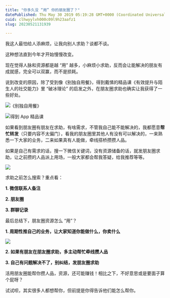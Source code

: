 ```yaml
---
title: "你多久没 “用” 你的朋友圈了？"
datePublished: Thu May 30 2019 05:19:28 GMT+0000 (Coordinated Universal Time)
cuid: clhwyylvh000c09l9h23aafz1
slug: 20230521131939

---
```


我这人最怕给人添麻烦，让我向别人求助？谈都不谈。

这种想法直到今年才开始慢慢改变。

现在觉得人脉和资源都是越 “用” 越多，小麻烦小求助，反而会让能解决的朋友有成就感，完全可以双赢，而不是损耗。

说到改变的原因，除了受到像《别独自用餐》，得到戴愫的精品课《有效提升与陌生人的社交能力》里 “破冰理论” 的启发之外，在朋友圈求助也确实让我获得了一些好处。

![《别独自用餐》](https://cdn.hashnode.com/res/hashnode/image/upload/v1684646321823/83876ee2-aabd-4169-a6f6-6a216b128573.jpeg)

![得到 App 精品课](https://cdn.hashnode.com/res/hashnode/image/upload/v1684646328195/2ffb61a8-7359-4f35-a70d-c894e7a97dd7.jpeg)

如果看到朋友圈有朋友在求助，有啥需求，不管我自己能不能解决的，我都愿意**帮忙转发**（只要内容不太偏门），看我的朋友圈里其他人有没有可以解决的，一来熟悉一下大家的业务，二来如果真有人能做，牵线搭桥攒攒人品。

如果是自己有需求的话，搜一下微信关键词，没有资源储备的话，就发朋友圈求助，让之前攒的人品派上用场，一般大家都会帮我答疑，给我推荐等等。

![](https://cdn.hashnode.com/res/hashnode/image/upload/v1684646346761/ce81761f-c565-4f6a-bfbb-0ff1e790fdcf.jpeg)

求助之前怎么搜索？重点看：

**1\. 微信联系人备注**

**2\. 朋友圈**

**3\. 群聊记录**

最后总结下，朋友圈资源怎么 “用”？

**1\. 周期性推自己的业务，让大家知道你能做什么，你卖什么**

![](https://cdn.hashnode.com/res/hashnode/image/upload/v1684646353101/f02a5611-07fa-45d7-8eaa-2356c2adc588.jpeg)

**2\. 如果有朋友在朋友圈求助，多主动帮忙牵线攒人品**

**3\. 自己有问题解决不了，别纠结，发朋友圈求助**

活用朋友圈能帮你攒人品，资源，还可能赚钱！相比之下，不好意思或是要面子算个屁呀？

试试呗，其实很多人都想帮你，但前提是你得告诉他们能怎么帮你。
